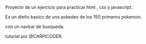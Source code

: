 Proyecto de un ejercicio para practicar html , css y javascript.

Es un dieño basico de una pokedex  de los 150 primeros pokemon. 

con un navbar de busqueda.


tutorial por @CARPICODER.